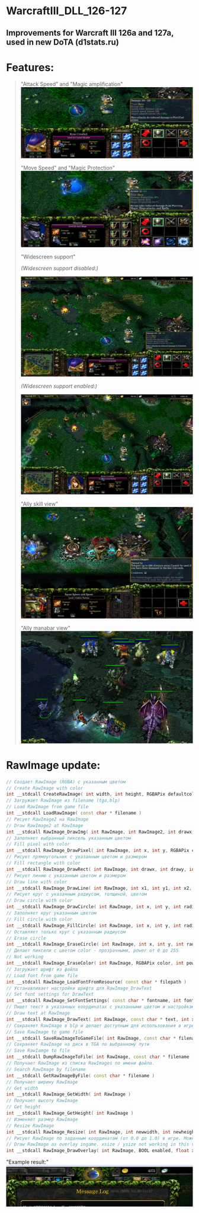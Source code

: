 # WarcraftIII_DLL_126-127
## Improvements for Warcraft III 126a and 127a, used in new DoTA (d1stats.ru)

# Features:

>
>	"Attack Speed" and "Magic amplification"
>![More unit info](/Images/AttackSpeedAndMagicAmplification.jpg?raw=true "You can see real Attack Speed and Magic amplification")
>
>
>	"Move Speed" and "Magic Protection" 
>![More unit info](/Images/MagicProtectionAndMoveSpeed.jpg?raw=true "You can see real Move Speed and Magic protection")
>	
>
>	"Widescreen support"
>
>*(Widescreen support disabled:)*
>
>![Widescreen off](/Images/WideScreen_NO.jpg?raw=true "Widescreen support disabled 16:9")
>
>*(Widescreen support enabled:)*
>
>![Widescreen on](/Images/WideScreen_YES.jpg?raw=true "Widescreen support enabled 16:9")
>
>
>
>	"Ally skill view"
>![Ally skill viewer](/Images/AllySkillView.jpg?raw=true "You can see ally skills")
>
>
>	"Ally manabar view"
>![Ally manabar viewer](/Images/ManaBar.jpg?raw=true "You can see ally manabars")


# RawImage update:
```cpp
// Создает RawImage (RGBA) с указанным цветом
// Create RawImage with color
int __stdcall CreateRawImage( int width, int height, RGBAPix defaultcolor )
// Загружает RawImage из filename (tga,blp)
// Load RawImage from game file
int __stdcall LoadRawImage( const char * filename )
// Рисует RawImage2 на RawImage
// Draw RawImage2 at RawImage
int __stdcall RawImage_DrawImg( int RawImage, int RawImage2, int drawx, int drawy, int blendmode )
// Заполняет выбранный пиксель указанным цветом
// Fill pixel with color
int __stdcall RawImage_DrawPixel( int RawImage, int x, int y, RGBAPix color )//RGBAPix = unsigned int
// Рисует прямоугольник с указанным цветом и размером
// Fill rectangle with color
int __stdcall RawImage_DrawRect( int RawImage, int drawx, int drawy, int widthsize, int heightsize, RGBAPix color )
// Рисует линию с указанным цветом и размером
// Draw line with color
int __stdcall RawImage_DrawLine( int RawImage, int x1, int y1, int x2, int y2, int size, RGBAPix color )
// Рисует круг с указанным радиусом, толщиной, цветом
// Draw circle with color
int __stdcall RawImage_DrawCircle( int RawImage, int x, int y, int radius, int size, RGBAPix color )
// Заполняет круг указанным цветом
// Fill circle with color
int __stdcall RawImage_FillCircle( int RawImage, int x, int y, int radius, RGBAPix color )
// Оставляет только круг с указанным радиусом
// Erase circle
int __stdcall RawImage_EraseCircle( int RawImage, int x, int y, int radius, BOOL inverse )
// Делает пиксели с цветом color - прозрачными, power от 0 до 255
// Not working
int __stdcall RawImage_EraseColor( int RawImage, RGBAPix color, int power )
// Загружает шрифт из файла
// Load font from game file
int __stdcall RawImage_LoadFontFromResource( const char * filepath )
// Устанавливает настройки шрифта для RawImage_DrawText
// Set font settings for DrawText
int __stdcall RawImage_SetFontSettings( const char * fontname, int fontsize, unsigned int flags )
// Пишет текст в указанных координатах с указанными цветом и настройками шрифта RawImage_SetFontSettings
// Draw text at RawImage
int __stdcall RawImage_DrawText( int RawImage, const char * text, int x, int y, RGBAPix color )
// Сохраняет RawImage в blp и делает доступным для использования в игре
// Save RawImage to game file
int __stdcall SaveRawImageToGameFile( int RawImage, const char * filename, BOOL IsTga, BOOL enabled )
// Сохраняет RawImage на диск в TGA по выбранному пути
// Save RawIamge to file
int __stdcall DumpRawImageToFile( int RawImage, const char * filename )
// Получает RawImage из списка RawImages по имени файла.
// Search RawImage by filename
int __stdcall GetRawImageByFile( const char * filename )
// Получает ширину RawImage
// Get width
int __stdcall RawImage_GetWidth( int RawImage )
// Получает высоту RawImage
// Get height
int __stdcall RawImage_GetHeight( int RawImage )
// Изменяет размер RawImage
// Resize RawImage
int __stdcall RawImage_Resize( int RawImage, int newwidth, int newheight )
// Рисует RawImage по заданным координатам (от 0.0 до 1.0) в игре. Можно установить размер (от 0.0 до 1.0).
// Draw RawImage as overlay ingame. xsize / ysize not working in this version (use 0.0)
int __stdcall RawImage_DrawOverlay( int RawImage, BOOL enabled, float xpos, float ypos, float xsize, float ysize )
```
"Example result:"
![RawImage Draw API](/Images/DrawRawImageApi.png?raw=true "You can see result of using experimental Draw API")

